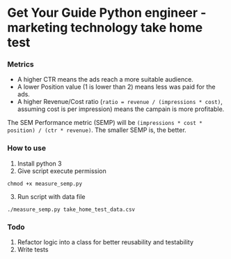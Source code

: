 # Get Your Guide Python engineer - marketing technology take home test

### Metrics
- A higher CTR means the ads reach a more suitable audience.
- A lower Position value (1 is lower than 2) means less was paid for the ads.
- A higher Revenue/Cost ratio (`ratio = revenue / (impressions * cost)`, assuming cost is per impression) means
the campain is more profitable.

The SEM Performance metric (SEMP) will be `(impressions * cost * position) / (ctr * revenue)`. The smaller SEMP
is, the better.

### How to use
1. Install python 3
2. Give script execute permission
```
chmod +x measure_semp.py
```
3. Run script with data file 
```
./measure_semp.py take_home_test_data.csv
```

### Todo
1. Refactor logic into a class for better reusability and testability
2. Write tests
